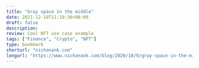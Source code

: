 ```yaml
---
title: "Gray space in the middle"
date: 2021-12-18T11:10:36+08:00
draft: false
description: 
review: Cool NFT use case example
tags: ["Finance", "Crypto", "NFT"]
type: bookmark
shorturl: "nichanank.com"
longurl: "https://www.nichanank.com/blog/2020/10/9/gray-space-in-the-middle"
---
```

